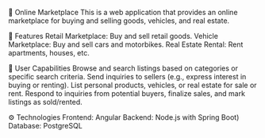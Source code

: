 🏪 Online Marketplace 
This is a web application that provides an online marketplace for buying and selling goods, vehicles, and real estate.

🚀 Features
Retail Marketplace: Buy and sell retail goods.
Vehicle Marketplace: Buy and sell cars and motorbikes.
Real Estate Rental: Rent apartments, houses, etc.

📌 User Capabilities
Browse and search listings based on categories or specific search criteria.
Send inquiries to sellers (e.g., express interest in buying or renting).
List personal products, vehicles, or real estate for sale or rent.
Respond to inquiries from potential buyers, finalize sales, and mark listings as sold/rented.

⚙️ Technologies
Frontend: Angular
Backend: Node.js with Spring Boot)
Database: PostgreSQL
